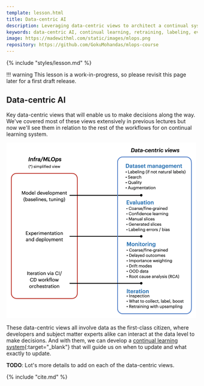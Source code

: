 ```yaml
---
template: lesson.html
title: Data-centric AI
description: Leveraging data-centric views to architect a continual system that delivers trust and enables iteration.
keywords: data-centric AI, continual learning, retraining, labeling, evaluation, monitoring, mlops, applied ml, machine learning, ml in production, machine learning in production, applied machine learning
image: https://madewithml.com/static/images/mlops.png
repository: https://github.com/GokuMohandas/mlops-course
---
```


{% include "styles/lesson.md" %}

!!! warning
    This lesson is a work-in-progress, so please revisit this page later for a first draft release.

## Data-centric AI

Key data-centric views that will enable us to make decisions along the way. We've covered most of these views extensively in previous lectures but now we'll see them in relation to the rest of the workflows for on continual learning system.

<div class="ai-center-all">
    <img src="/static/images/mlops/data_centric_ai/views.png" width="500" alt="data-centric views">
</div>

These data-centric views all involve data as the first-class citizen, where developers and subject matter experts alike can interact at the data level to make decisions. And with them, we can develop a [continual learning system](continual-learning.md){:target="_blank"} that will guide us on when to update and what exactly to update.

**TODO**: Lot's more details to add on each of the data-centric views.

<!-- Citation -->
{% include "cite.md" %}
